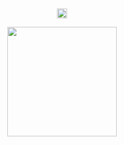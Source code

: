 ###
<div align="center">
<img src="https://github.com/ssszlma/ssszlma/assets/87875257/80a0f1ce-5d11-4fe8-891b-5dad1a7c954f" align="center" height="20" width="20" />
</div>  

<br/> 

<div align="center">
  <img height="220" src="https://github.com/sa1l1/sa1l1/assets/87875257/f632b8b3-d6be-40dd-be47-a67dd5136ba2"  />
</div>

###
